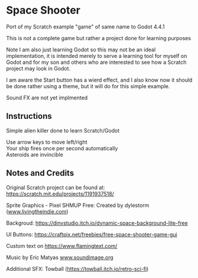 # Space Shooter

Port of my Scratch example "game" of same name to Godot 4.4.1

This is not a complete game but rather a project done for learning purposes 

Note I am also just learning Godot so this may not be an ideal implementation, it is intended merely to serve a learning tool for myself on Godot and for my son and others who are interested
to see how a Scratch project may look in Godot.

I am aware the Start button has a wierd effect, and I also know now it should be done rather using a theme, but it will do for this simple example.

Sound FX are not yet implmented
 
## Instructions

Simple alien killer done to learn Scratch/Godot

Use arrow keys to move left/right<br/>
Your ship fires once per second automatically<br/>
Asteroids are invincible

## Notes and Credits

Original Scratch project can be found at: https://scratch.mit.edu/projects/1191937518/ 

Sprite Graphics - Pixel SHMUP Free:
Created by dylestorm (www.livingtheindie.com)

Backgroud: https://dinvstudio.itch.io/dynamic-space-background-lite-free

UI Buttons: https://craftpix.net/freebies/free-space-shooter-game-gui

Custom text on https://www.flamingtext.com/

Music by Eric Matyas
www.soundimage.org

Additional SFX: 
Towball (https://towball.itch.io/retro-sci-fi)
